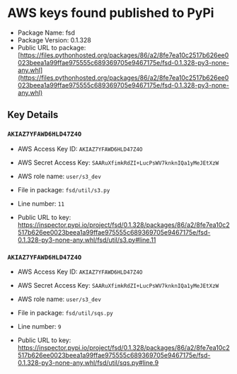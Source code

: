 # AWS keys found published to PyPi

* Package Name: fsd
* Package Version: 0.1.328
* Public URL to package: [https://files.pythonhosted.org/packages/86/a2/8fe7ea10c2517b626ee0023beea1a99ffae975555c689369705e9467175e/fsd-0.1.328-py3-none-any.whl](https://files.pythonhosted.org/packages/86/a2/8fe7ea10c2517b626ee0023beea1a99ffae975555c689369705e9467175e/fsd-0.1.328-py3-none-any.whl)

## Key Details

### `AKIAZ7YFAWD6HLD47Z4O`

* AWS Access Key ID: `AKIAZ7YFAWD6HLD47Z4O`
* AWS Secret Access Key: `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` 
* AWS role name: `user/s3_dev`
* File in package: `fsd/util/s3.py`
* Line number: `11`

* Public URL to key: https://inspector.pypi.io/project/fsd/0.1.328/packages/86/a2/8fe7ea10c2517b626ee0023beea1a99ffae975555c689369705e9467175e/fsd-0.1.328-py3-none-any.whl/fsd/util/s3.py#line.11



### `AKIAZ7YFAWD6HLD47Z4O`

* AWS Access Key ID: `AKIAZ7YFAWD6HLD47Z4O`
* AWS Secret Access Key: `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` 
* AWS role name: `user/s3_dev`
* File in package: `fsd/util/sqs.py`
* Line number: `9`

* Public URL to key: https://inspector.pypi.io/project/fsd/0.1.328/packages/86/a2/8fe7ea10c2517b626ee0023beea1a99ffae975555c689369705e9467175e/fsd-0.1.328-py3-none-any.whl/fsd/util/sqs.py#line.9


